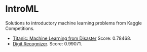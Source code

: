 # IntroML
Solutions to introductory machine learning problems from Kaggle Competitions.

* [Titanic: Machine Learning from Disaster](https://www.kaggle.com/c/titanic) Score: 0.78468.
* [Digit Recognizer](https://www.kaggle.com/c/digit-recognizer). Score: 0.99071.

